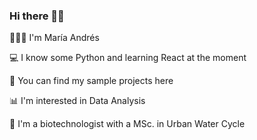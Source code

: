### Hi there 👋🏻

🙋🏻‍♀️ I'm María Andrés

💻 I know some Python and learning React at the moment

📓 You can find my sample projects here 

📊 I'm interested in Data Analysis

🔬 I'm a biotechnologist with a MSc. in Urban Water Cycle

